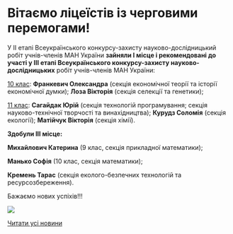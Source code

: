 # Вітаємо ліцеїстів із черговими перемогами!

У ІІ етапі Всеукраїнського конкурсу-захисту науково-дослідницький робіт учнів-членів МАН України **зайняли І місце і рекомендовані до участі у ІІІ етапі Всеукраїнського конкурсу-захисту науково-дослідницьких** робіт учнів-членів МАН України:

<u>10 клас</u>: **Франкевич Олександра** (секція економічної теорії та історії економічної думки); **Лоза Вікторія** (секція селекції та генетики);

<u>11 клас</u>: **Сагайдак Юрій** (секція технологій програмування; секція науково-технічної творчості та винахідництва); **Курудз Соломія** (секція екології); **Матійчук Вікторія** (секція хімії).

**Здобули ІІІ місце:**

**Михайлович Катерина** (9 клас, секція прикладної математики);

**Манько Софія** (10 клас, секція математики);

**Кремень Тарас** (секція еколого-безпечних технологій та ресурсозбереження).

Бажаємо нових успіхів!!!

![](/images/blog/вітаємо-ліцеїстів-із-черговими-перемогами/дипломи.jpg)


[Читати усі новини](/news)

